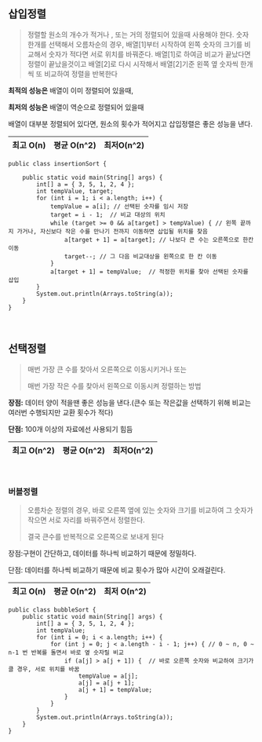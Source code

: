 ## 삽입정렬

> 정렬할 원소의 개수가 적거나 , 또는 거의 정렬되어 있을때 사용해야 한다.
> 숫자 한개를 선택해서 오름차순의 경우, 배열[1]부터 시작하여 왼쪽 숫자의 크기를 비교해서 숫자가 적다면 서로 위치를 바꿔준다.
> 배열[1]로 하여금 비교가 끝났다면 정렬이 끝났을것이고 배열[2]로 다시 시작해서 배열[2]기준 왼쪽 옆 숫자씩 한개씩 또 비교하여 정렬을 반복한다

**최적의 성능은** 배열이 이미 정렬되어 있을때,

**최저의 성능은** 배열이 역순으로 정렬되어 있을때

배열이 대부분 정렬되어 있다면, 원소의 횟수가 적어지고 삽입정렬은 좋은 성능을 낸다.

| 최고 O(n) | 평균 O(n^2) | 최저O(n^2) |
| --------- | ----------- | ---------- |


```
public class insertionSort {

	public static void main(String[] args) {
		int[] a = { 3, 5, 1, 2, 4 };
		int tempValue, target;
		for (int i = 1; i < a.length; i++) {
			tempValue = a[i]; // 선택된 숫자를 임시 저장
			target = i - 1;  // 비교 대상의 위치
			while (target >= 0 && a[target] > tempValue) { // 왼쪽 끝까지 가거나, 자신보다 작은 수를 만나기 전까지 이동하면 삽입될 위치를 찾음
				a[target + 1] = a[target]; // 나보다 큰 수는 오른쪽으로 한칸 이동
				target--; // 그 다음 비교대상을 왼쪽으로 한 칸 이동
			}
			a[target + 1] = tempValue;  // 적정한 위치를 찾아 선택된 숫자를 삽입
		}
		System.out.println(Arrays.toString(a));
	}
}
```




<br>


## **선택정렬**

> 매번 가장 큰 수를 찾아서 오른쪽으로 이동시키거나 또는
>
> 매번 가장 작은 수를  찾아서 왼쪽으로 이동시켜 정렬하는 방법

**장점:** 데이터 양이 적을땐 좋은 성능을 낸다.(큰수 또는 작은값을 선택하기 위해 비교는 여러번 수행되지만 교환 횟수가 적다)

**단점:** 100개 이상의 자료에선 사용되기 힘듬

| 최고 O(n^2) | 평균 O(n^2) | 최저O(n^2) |
| ----------- | ----------- | ---------- |

<BR>
  
  


### **버블정렬**

> 오름차순 정렬의 경우, 바로 오른쪽 옆에 있는 숫자와 크기를 비교하여 그 숫자가 작으면 서로 자리를 바꿔주면서 정렬한다.
>
> 결국 큰수를 반복적으로 오른쪽으로 보내게 된다

 장점:구현이 간단하고, 데이터를 하나씩 비교하기 때문에 정밀하다.

 단점: 데이터를 하나씩 비교하기 때문에 비교 횟수가 많아 시간이 오래걸린다. 

| 최고 O(n)  | 평균  O(n^2)  |  최저 O(n^2) |
| ---------- | ------------ | ------------ |



```
public class bubbleSort {
	public static void main(String[] args) {
		int[] a = { 3, 5, 1, 2, 4 };
		int tempValue;
		for (int i = 0; i < a.length; i++) {
			for (int j = 0; j < a.length - i - 1; j++) { // 0 ~ n, 0 ~ n-1 번 반복를 돌면서 바로 옆 숫자릴 비교
				if (a[j] > a[j + 1]) {  // 바로 오른쪽 숫자와 비교하여 크기가 클 경우, 서로 위치를 바꿈
					tempValue = a[j];
					a[j] = a[j + 1];
					a[j + 1] = tempValue;
				}
			}
		}
		System.out.println(Arrays.toString(a));
	}
}
```


